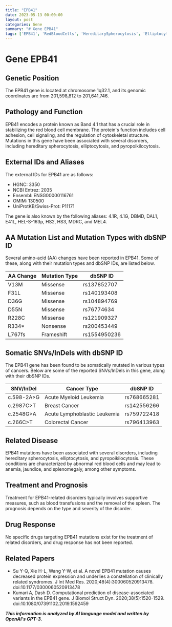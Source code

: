 ```yaml
---
title: "EPB41"
date: 2023-05-13 00:00:00
layout: post
categories: Gene
summary: "# Gene EPB41"
tags: ['EPB41', 'RedBloodCells', 'HereditarySpherocytosis', 'Elliptocytosis', 'Pyropoikilocytosis', 'Mutation', 'RelatedDisorders', 'Prognosis']
---
```


# Gene EPB41

## Genetic Position
The EPB41 gene is located at chromosome 1q32.1, and its genomic coordinates are from 201,598,812 to 201,641,746.

## Pathology and Function
EPB41 encodes a protein known as Band 4.1 that has a crucial role in stabilizing the red blood cell membrane. The protein's function includes cell adhesion, cell signaling, and the regulation of cytoskeletal structure. Mutations in this gene have been associated with several disorders, including hereditary spherocytosis, elliptocytosis, and pyropoikilocytosis.

## External IDs and Aliases
The external IDs for EPB41 are as follows: 
- HGNC: 3350
- NCBI Entrez: 2035
- Ensembl: ENSG00000116761
- OMIM: 130500
- UniProtKB/Swiss-Prot: P11171

The gene is also known by the following aliases: 4.1R, 4.1G, DBMD, DAL1, E41L, HEL-S-163p, HS2, HS3, MDRC, and MEL4.

## AA Mutation List and Mutation Types with dbSNP ID
Several amino-acid (AA) changes have been reported in EPB41. Some of these, along with their mutation types and dbSNP IDs, are listed below.

| AA Change | Mutation Type | dbSNP ID |
|-----------|---------------|-----------|
| V13M | Missense | rs137852707 |
| F31L | Missense | rs140193408 |
| D36G | Missense | rs104894769 |
| D55N | Missense | rs76774634 |
| R228C | Missense | rs121909327 |
| R334* | Nonsense | rs200453449 |
| L767fs | Frameshift | rs1554950236 |

## Somatic SNVs/InDels with dbSNP ID
The EPB41 gene has been found to be somatically mutated in various types of cancers. Below are some of the reported SNVs/InDels in this gene, along with their dbSNP IDs.

| SNV/InDel | Cancer Type | dbSNP ID |
|-----------|-------------|---------|
| c.598-2A>G | Acute Myeloid Leukemia | rs768665281 |
| c.2987C>T | Breast Cancer | rs142556266 |
| c.2548G>A | Acute Lymphoblastic Leukemia | rs759722418 |
| c.266C>T | Colorectal Cancer | rs796413963 |

## Related Disease
EPB41 mutations have been associated with several disorders, including hereditary spherocytosis, elliptocytosis, and pyropoikilocytosis. These conditions are characterized by abnormal red blood cells and may lead to anemia, jaundice, and splenomegaly, among other symptoms.

## Treatment and Prognosis
Treatment for EPB41-related disorders typically involves supportive measures, such as blood transfusions and the removal of the spleen. The prognosis depends on the type and severity of the disorder.

## Drug Response
No specific drugs targeting EPB41 mutations exist for the treatment of related disorders, and drug response has not been reported.

## Related Papers
- Su Y-Q, Xie H-L, Wang Y-W, et al. A novel EPB41 mutation causes decreased protein expression and underlies a constellation of clinically related syndromes. J Int Med Res. 2020;48(4):300060520913478. doi:10.1177/0300060520913478
- Kumari A, Dash D. Computational prediction of disease-associated variants in the EPB41 gene. J Biomol Struct Dyn. 2020;38(5):1520-1529. doi:10.1080/07391102.2019.1592459

**_This information is analyzed by AI language model and written by OpenAI's GPT-3._**